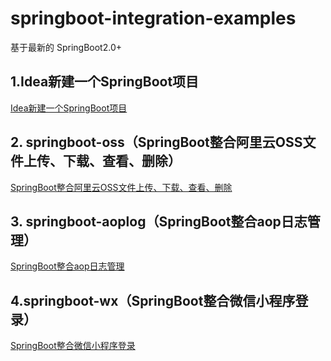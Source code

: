 # springboot-integration-examples

基于最新的 SpringBoot2.0+

## 1.Idea新建一个SpringBoot项目

 [Idea新建一个SpringBoot项目](https://www.cnblogs.com/gj-blog/p/10803591.html)

## 2. springboot-oss（SpringBoot整合阿里云OSS文件上传、下载、查看、删除）

 [SpringBoot整合阿里云OSS文件上传、下载、查看、删除](https://www.cnblogs.com/gj-blog/p/10789544.html)

## 3. springboot-aoplog（SpringBoot整合aop日志管理）

 [SpringBoot整合aop日志管理](https://www.cnblogs.com/gj-blog/p/10803600.html)

## 4.springboot-wx（SpringBoot整合微信小程序登录）

 [SpringBoot整合微信小程序登录](https://www.cnblogs.com/gj-blog/p/10803607.html)